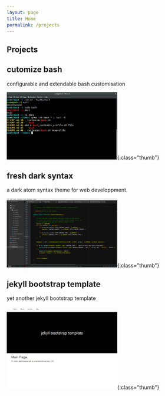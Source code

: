 ```yaml
---
layout: page
title: Home
permalink: /projects
---
```


<article class="markdown-body" markdown="1">

# Projects

## cutomize bash

configurable and extendable bash customisation

![customize bash thumb](/img/01-customize-bash-thumb.png){:class="thumb"}


## fresh dark syntax

a dark atom syntax theme for web developpment.

![customize bash thumb](/img/01-fresh-dark-thumb.png){:class="thumb"}


## jekyll bootstrap template

yet another jekyll bootstrap template

![customize bash thumb](/img/01-jekyll-bootstrap-thumb.png){:class="thumb"}

</article>
